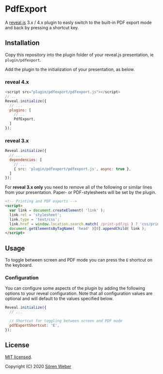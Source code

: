 # PdfExport

A [reveal.js](https://github.com/hakimel/reveal.js/) 3.x / 4.x plugin to easly switch to the built-in PDF export mode and back by pressing a shortcut key.

## Installation

Copy this repository into the plugin folder of your reveal.js presentation, ie ```plugin/pdfexport```.

Add the plugin to the initialization of your presentation, as below.

### reveal 4.x

```javascript
<script src="plugin/pdfexport/pdfexport.js"></script>
// .. 
Reveal.initialize({
  // ...
  plugins: [
    // ..
    PdfExport,
  ]
});
```

### reveal 3.x

```javascript
Reveal.initialize({
  // ...
  dependencies: [
    // ...
    { src: 'plugin/pdfexport/pdfexport.js', async: true },
  ]
});
```

For **reveal 3.x only** you need to remove all of the following or similar lines from your presentation. Paper- or PDF-stylesheets will be set by the plugin.

```html
<!-- Printing and PDF exports -->
<script>
  var link = document.createElement( 'link' );
  link.rel = 'stylesheet';
  link.type = 'text/css';
  link.href = window.location.search.match( /print-pdf/gi ) ? 'css/print/pdf.css' : 'css/print/paper.css';
  document.getElementsByTagName( 'head' )[0].appendChild( link );
</script>
```

## Usage

To toggle between screen and PDF mode you can press the ```E``` shortcut on the keyboard.

### Configuration

You can configure some aspects of the plugin by adding the following options to your reveal configuration. Note that all configuration values are optional and will default to the values specified below.

```javascript
Reveal.initialize({
  // ...

  // Shortcut for toggling between screen and PDF mode
  pdfExportShortcut: 'E',
});
```

## License

[MIT licensed](https://en.wikipedia.org/wiki/MIT_License).

Copyright (C) 2020 [Sören Weber](https://soeren-weber.de)
